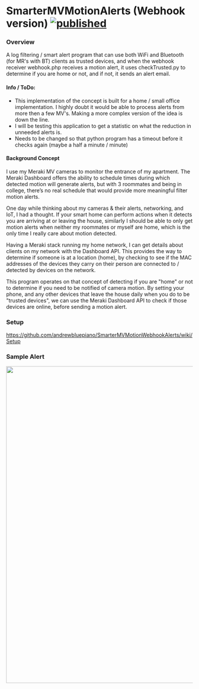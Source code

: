 # SmarterMVMotionAlerts (Webhook version) [![published](https://static.production.devnetcloud.com/codeexchange/assets/images/devnet-published.svg)](https://developer.cisco.com/codeexchange/github/repo/andrewbluepiano/SmarterMVMotionWebhookAlerts)
### Overview
A log filtering / smart alert program that can use both WiFi and Bluetooth (for MR's with BT) clients as trusted devices, and when the webhook receiver webhook.php receives a motion alert, it uses checkTrusted.py to determine if you are home or not, and if not, it sends an alert email.

#### Info / ToDo:
- This implementation of the concept is built for a home / small office implementation. I highly doubt it would be able to process alerts from more then a few MV's. Making a more complex version of the idea is down the line. 
- I will be testing this application to get a statistic on what the reduction in unneeded alerts is.
- Needs to be changed so that python program has a timeout before it checks again (maybe a half a minute / minute)

#### Background Concept
I use my Meraki MV cameras to monitor the entrance of my apartment. The Meraki Dashboard offers the ability to schedule times during which detected motion will generate alerts, but with 3 roommates and being in college, there’s no real schedule that would provide more meaningful filter motion alerts. 

One day while thinking about my cameras & their alerts, networking, and IoT, I had a thought. If your smart home can perform actions when it detects you are arriving at or leaving the house, similarly I should be able to only get motion alerts when neither my roommates or myself are home, which is the only time I really care about motion detected.

Having a Meraki stack running my home network, I can get details about clients on my network with the Dashboard API. This provides the way to determine if someone is at a location (home), by checking to see if the MAC addresses of the devices they carry on their person are connected to / detected by devices on the network. 

This program operates on that concept of detecting if you are "home" or not to determine if you need to be notified of camera motion. By setting your phone, and any other devices that leave the house daily when you do to be "trusted devices", we can use the Meraki Dashboard API to check if those devices are online, before sending a motion alert.


### Setup
https://github.com/andrewbluepiano/SmarterMVMotionWebhookAlerts/wiki/Setup

### Sample Alert
<img src="https://i.imgur.com/bAsBMHe.png" width="700" height="855" />
